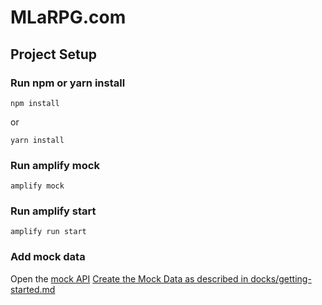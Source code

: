 # MLaRPG.com

## Project Setup

### Run npm or yarn install

```shell
npm install
```

or

```shell
yarn install
```

### Run amplify mock

```shell
amplify mock
```

### Run amplify start

```shell
amplify run start
```

### Add mock data

Open the [mock API](http://localhost:20002/)
[Create the Mock Data as described in docks/getting-started.md](docs/getting-started.md#create-the-mock-data)
